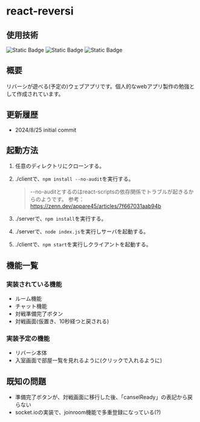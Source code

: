 # react-reversi
## 使用技術
![Static Badge](https://img.shields.io/badge/react-000000?style=for-the-badge&logo=react&logoColor=blue)
![Static Badge](https://img.shields.io/badge/typescript-000000?style=for-the-badge&logo=typescript&logoColor=blue)
![Static Badge](https://img.shields.io/badge/nodejs-000000?style=for-the-badge&logo=node.js&logoColor=green)
## 概要
リバーシが遊べる(予定の)ウェブアプリです。個人的なwebアプリ製作の勉強として作成されています。
## 更新履歴
- 2024/8/25 initial commit
## 起動方法
1. 任意のディレクトリにクローンする。
2. ./clientで、`npm install --no-audit`を実行する。
   > --no-auditとするのはreact-scriptsの依存関係でトラブルが起きるからのようです。
   > 参考：https://zenn.dev/appare45/articles/7f667031aab94b

4. ./serverで、`npm install`を実行する。
5. ./serverで、`node index.js`を実行しサーバを起動する。
6. ./clientで、`npm start`を実行しクライアントを起動する。
## 機能一覧
### 実装されている機能
- ルーム機能
- チャット機能
- 対戦準備完了ボタン
- 対戦画面(仮置き、10秒経つと戻される)
### 実装予定の機能
- リバーシ本体
- 入室画面で部屋一覧を見れるように(クリックで入れるように)
## 既知の問題
- 準備完了ボタンが、対戦画面に移行した後、「canselReady」の表記から戻らない
- socket.ioの実装で、joinroom機能で多重登録になっている(?)
